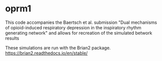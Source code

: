 # oprm1
This code accompanies the Baertsch et al. submission "Dual mechanisms of opioid-induced respiratory depression in the inspiratory rhythm generating network"
and allows for recreation of the simulated betwork results

These simulations are run with the Brian2 package. https://brian2.readthedocs.io/en/stable/
